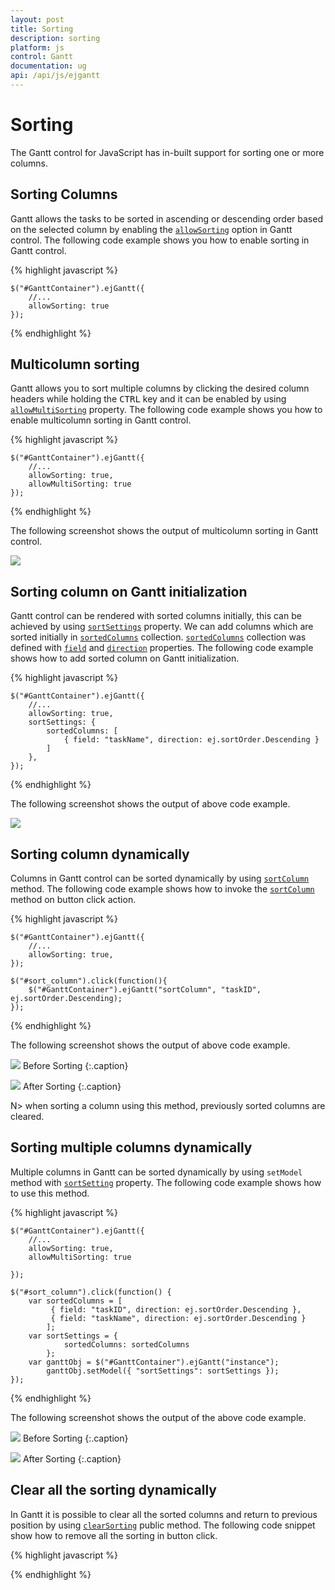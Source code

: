 ```yaml
---
layout: post
title: Sorting
description: sorting
platform: js
control: Gantt
documentation: ug
api: /api/js/ejgantt
---
```


# Sorting

The Gantt control for JavaScript has in-built support for sorting one or more columns.

## Sorting Columns

Gantt allows the tasks to be sorted in ascending or descending order based on the selected column by enabling the [`allowSorting`](/api/js/ejgantt#members:allowsorting) option in Gantt control. The following code example shows you how to enable sorting in Gantt control.

{% highlight javascript %}

    $("#GanttContainer").ejGantt({
        //...
        allowSorting: true
    });

{% endhighlight %}

## Multicolumn sorting

Gantt allows you to sort multiple columns by clicking the desired column headers while holding the <kbd>CTRL</kbd> key and it can be enabled by using [`allowMultiSorting`](/api/js/ejgantt#members:allowmultisorting) property. The following code example shows you how to enable multicolumn sorting in Gantt control.

{% highlight javascript %}

    $("#GanttContainer").ejGantt({
        //...
        allowSorting: true,
        allowMultiSorting: true
    });

{% endhighlight %}

The following screenshot shows the output of multicolumn sorting in Gantt control.

![](/js/Gantt/Sorting_images/Sorting_img1.png)

## Sorting column on Gantt initialization

Gantt control can be rendered with sorted columns initially, this can be achieved by using [`sortSettings`](/api/js/ejgantt#members:sortsettings) property. We can add columns which are sorted initially in [`sortedColumns`](/api/js/ejgantt#members:sortsettings-sortedcolumns "sortSettings.sortedColumns") collection. [`sortedColumns`](/api/js/ejgantt#members:sortsettings-sortedcolumns "sortSettings.sortedColumns") collection was defined with [`field`](/api/js/ejgantt#members:sortsettings-sortedcolumns-field "sortSettings.sortedColumns.field") and [`direction`](/api/js/ejgantt#members:sortsettings-sortedcolumns-direction "sortSettings.sortedColumns.direction") properties. The following code example shows how to add sorted column on Gantt initialization.

{% highlight javascript %}

    $("#GanttContainer").ejGantt({
        //...
        allowSorting: true,
        sortSettings: {
            sortedColumns: [
                { field: "taskName", direction: ej.sortOrder.Descending }
            ]
        },
    });

{% endhighlight %}

The following screenshot shows the output of above code example.

![](/js/Gantt/Sorting_images/Sorting_img2.png)

## Sorting column dynamically

Columns in Gantt control can be sorted dynamically by using [`sortColumn`](/api/js/ejgantt#methods:sortcolumn "sortColumn(mappingName, columnSortDirection)") method. The following code example shows how to invoke the [`sortColumn`](/api/js/ejgantt#methods:sortcolumn "sortColumn(mappingName, columnSortDirection)") method on button click action.

{% highlight javascript %}

    $("#GanttContainer").ejGantt({
        //...
        allowSorting: true,
    });

    $("#sort_column").click(function(){ 
        $("#GanttContainer").ejGantt("sortColumn", "taskID", ej.sortOrder.Descending);
    });

{% endhighlight %}

The following screenshot shows the output of above code example.

![](/js/Gantt/Sorting_images/Sorting_img3.png)
Before Sorting
{:.caption}

![](/js/Gantt/Sorting_images/Sorting_img4.png)
After Sorting
{:.caption}

N> when sorting a column using this method, previously sorted columns are cleared.

## Sorting multiple columns dynamically

Multiple columns in Gantt can be sorted dynamically by using `setModel` method with [`sortSetting`](/api/js/ejgantt#members:sortsettings) property. The following code example shows how to use this method.

{% highlight javascript %}

    $("#GanttContainer").ejGantt({
        //...
        allowSorting: true,
        allowMultiSorting: true

    });

    $("#sort_column").click(function() {
        var sortedColumns = [
             { field: "taskID", direction: ej.sortOrder.Descending },
             { field: "taskName", direction: ej.sortOrder.Descending }
            ];
        var sortSettings = {
                sortedColumns: sortedColumns
            };
        var ganttObj = $("#GanttContainer").ejGantt("instance");
            ganttObj.setModel({ "sortSettings": sortSettings });
    });

{% endhighlight %}

The following screenshot shows the output of the above code example.

![](/js/Gantt/Sorting_images/Sorting_img3.png)
Before Sorting
{:.caption}

![](/js/Gantt/Sorting_images/Sorting_img5.png)
After Sorting
{:.caption}

## Clear all the sorting dynamically

In Gantt it is possible to clear all the sorted columns and return to previous position by using [`clearSorting`](/api/js/ejgantt#methods:clearsorting) public method.
The following code snippet show how to remove all the sorting in button click.

{% highlight javascript %}

<div id="gantt"></div> 
 
<script>
var ganttObject = $("#gantt").data("ejGantt");
ganttObject.clearSorting();
</script>

{% endhighlight %}